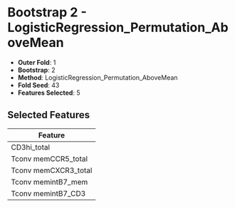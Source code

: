 # Bootstrap 2 - LogisticRegression_Permutation_AboveMean

- **Outer Fold**: 1
- **Bootstrap**: 2
- **Method**: LogisticRegression_Permutation_AboveMean
- **Fold Seed**: 43
- **Features Selected**: 5

## Selected Features

| Feature |
|---------|
| CD3hi_total |
| Tconv memCCR5_total |
| Tconv memCXCR3_total |
| Tconv memintB7_mem |
| Tconv memintB7_CD3 |
